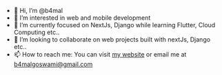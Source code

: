 - 👋 Hi, I’m @b4mal
- 👀 I’m interested in web and mobile development
- 🌱 I’m currently focused on NextJs, Django while learning Flutter, Cloud Computing etc..
- 💞️ I’m looking to collaborate on web projects built with nextJs, Django etc..
- 📫 How to reach me: You can visit [my website](https://b4mal.vercel.app/) or email me at b4malgoswami@gmail.com

<!---
b4mal/b4mal is a ✨ special ✨ repository because its `README.md` (this file) appears on your GitHub profile.
You can click the Preview link to take a look at your changes.
--->
